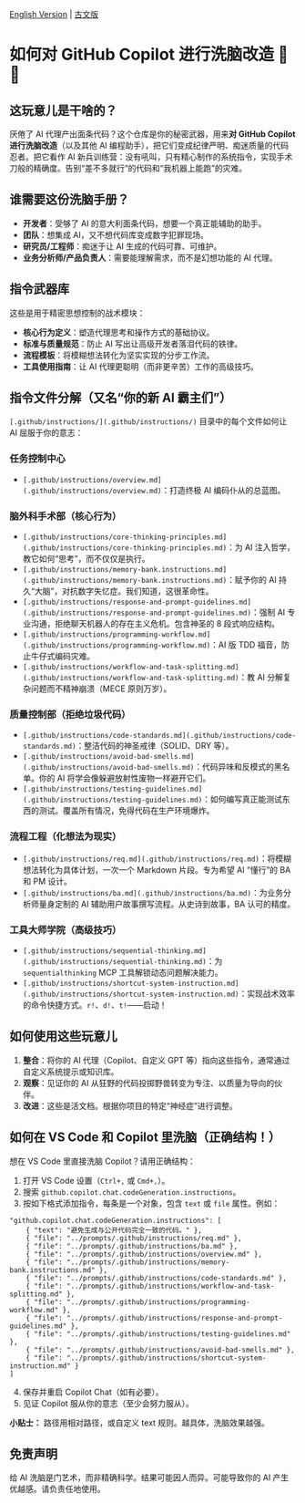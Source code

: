 [English Version](README.en.md) | [古文版](README.guwen.md)

# 如何对 GitHub Copilot 进行洗脑改造 🧠🤖

## 这玩意儿是干啥的？

厌倦了 AI 代理产出面条代码？这个仓库是你的秘密武器，用来**对 GitHub Copilot 进行洗脑改造**（以及其他 AI 编程助手），把它们变成纪律严明、痴迷质量的代码忍者。把它看作 AI 新兵训练营：没有吼叫，只有精心制作的系统指令，实现手术刀般的精确度。告别“差不多就行”的代码和“我机器上能跑”的灾难。

## 谁需要这份洗脑手册？

- **开发者**：受够了 AI 的意大利面条代码，想要一个真正能辅助的助手。
- **团队**：想集成 AI，又不想代码库变成数字犯罪现场。
- **研究员/工程师**：痴迷于让 AI 生成的代码可靠、可维护。
- **业务分析师/产品负责人**：需要能理解需求，而不是幻想功能的 AI 代理。

## 指令武器库

这些是用于精密思想控制的战术模块：

- **核心行为定义**：塑造代理思考和操作方式的基础协议。
- **标准与质量规范**：防止 AI 写出让高级开发者落泪代码的铁律。
- **流程模板**：将模糊想法转化为坚实实现的分步工作流。
- **工具使用指南**：让 AI 代理更聪明（而非更辛苦）工作的高级技巧。

## 指令文件分解（又名“你的新 AI 霸主们”）

`[.github/instructions/](.github/instructions/)` 目录中的每个文件如何让 AI 屈服于你的意志：

### 任务控制中心

- `[.github/instructions/overview.md](.github/instructions/overview.md)`：打造终极 AI 编码仆从的总蓝图。

### 脑外科手术部（核心行为）

- `[.github/instructions/core-thinking-principles.md](.github/instructions/core-thinking-principles.md)`：为 AI 注入哲学，教它如何“思考”，而不仅仅是执行。
- `[.github/instructions/memory-bank.instructions.md](.github/instructions/memory-bank.instructions.md)`：赋予你的 AI 持久“大脑”，对抗数字失忆症。我们知道，这很革命性。
- `[.github/instructions/response-and-prompt-guidelines.md](.github/instructions/response-and-prompt-guidelines.md)`：强制 AI 专业沟通，拒绝聊天机器人的存在主义危机。包含神圣的 8 段式响应结构。
- `[.github/instructions/programming-workflow.md](.github/instructions/programming-workflow.md)`：AI 版 TDD 福音，防止牛仔式编码灾难。
- `[.github/instructions/workflow-and-task-splitting.md](.github/instructions/workflow-and-task-splitting.md)`：教 AI 分解复杂问题而不精神崩溃（MECE 原则万岁）。

### 质量控制部（拒绝垃圾代码）

- `[.github/instructions/code-standards.md](.github/instructions/code-standards.md)`：整洁代码的神圣戒律（SOLID、DRY 等）。
- `[.github/instructions/avoid-bad-smells.md](.github/instructions/avoid-bad-smells.md)`：代码异味和反模式的黑名单。你的 AI 将学会像躲避放射性废物一样避开它们。
- `[.github/instructions/testing-guidelines.md](.github/instructions/testing-guidelines.md)`：如何编写真正能测试东西的测试。覆盖所有情况，免得代码在生产环境爆炸。

### 流程工程（化想法为现实）

- `[.github/instructions/req.md](.github/instructions/req.md)`：将模糊想法转化为具体计划，一次一个 Markdown 片段。专为希望 AI “懂行”的 BA 和 PM 设计。
- `[.github/instructions/ba.md](.github/instructions/ba.md)`：为业务分析师量身定制的 AI 辅助用户故事撰写流程。从史诗到故事，BA 认可的精度。

### 工具大师学院（高级技巧）

- `[.github/instructions/sequential-thinking.md](.github/instructions/sequential-thinking.md)`：为 `sequentialthinking` MCP 工具解锁动态问题解决能力。
- `[.github/instructions/shortcut-system-instruction.md](.github/instructions/shortcut-system-instruction.md)`：实现战术效率的命令快捷方式。`r!`、`d!`、`t!`——启动！

## 如何使用这些玩意儿

1.  **整合**：将你的 AI 代理（Copilot、自定义 GPT 等）指向这些指令，通常通过自定义系统提示或知识库。
2.  **观察**：见证你的 AI 从狂野的代码投掷野兽转变为专注、以质量为导向的伙伴。
3.  **改进**：这些是活文档。根据你项目的特定“神经症”进行调整。

## 如何在 VS Code 和 Copilot 里洗脑（正确结构！）

想在 VS Code 里直接洗脑 Copilot？请用正确结构：

1. 打开 VS Code 设置（`Ctrl+,` 或 `Cmd+,`）。
2. 搜索 `github.copilot.chat.codeGeneration.instructions`。
3. 按如下格式添加指令，每条是一个对象，包含 `text` 或 `file` 属性。例如：

```jsonc
"github.copilot.chat.codeGeneration.instructions": [
    { "text": "避免生成与公开代码完全一致的代码。" },
    { "file": "../prompts/.github/instructions/req.md" },
    { "file": "../prompts/.github/instructions/ba.md" },
    { "file": "../prompts/.github/instructions/overview.md" },
    { "file": "../prompts/.github/instructions/memory-bank.instructions.md" },
    { "file": "../prompts/.github/instructions/code-standards.md" },
    { "file": "../prompts/.github/instructions/workflow-and-task-splitting.md" },
    { "file": "../prompts/.github/instructions/programming-workflow.md" },
    { "file": "../prompts/.github/instructions/response-and-prompt-guidelines.md" },
    { "file": "../prompts/.github/instructions/testing-guidelines.md" },
    { "file": "../prompts/.github/instructions/avoid-bad-smells.md" },
    { "file": "../prompts/.github/instructions/shortcut-system-instruction.md" }
]
```

4. 保存并重启 Copilot Chat（如有必要）。
5. 见证 Copilot 服从你的意志（至少会努力服从）。

**小贴士：** 路径用相对路径，或自定义 text 规则。越具体，洗脑效果越强。

## 免责声明

给 AI 洗脑是门艺术，而非精确科学。结果可能因人而异。可能导致你的 AI 产生优越感。请负责任地使用。
